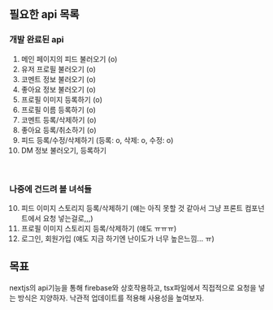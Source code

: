 ## 필요한 api 목록

### 개발 완료된 api

1. 메인 페이지의 피드 불러오기 (o)
2. 유저 프로필 불러오기 (o)
3. 코멘트 정보 불러오기 (o)
4. 좋아요 정보 불러오기 (o)
5. 프로필 이미지 등록하기 (o)
6. 프로필 이름 등록하기 (o)
7. 코멘트 등록/삭제하기 (o)
8. 좋아요 등록/취소하기 (o)
9. 피드 등록/수정/삭제하기 (등록: o, 삭제: o, 수정: o)
10. DM 정보 불러오기, 등록하기

<br/>

### 나중에 건드려 볼 녀석들

10. 피드 이미지 스토리지 등록/삭제하기 (얘는 아직 못할 것 같아서 그냥 프론트 컴포넌트에서 요청 넣는걸로,,,)
11. 프로필 이미지 스토리지 등록/삭제하기 (얘도 ㅠㅠㅠ)
12. 로그인, 회원가입 (얘도 지금 하기엔 난이도가 너무 높은느낌... ㅠ)

## 목표

nextjs의 api기능을 통해 firebase와 상호작용하고, tsx파일에서 직접적으로 요청을 넣는 방식은 지양하자.
낙관적 업데이트를 적용해 사용성을 높여보자.
